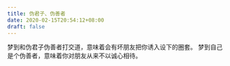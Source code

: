 ```yaml
---
title: 伪君子、伪善者
date: 2020-02-15T20:54:12+08:00
draft: false
---
```


梦到和伪君子伪善者打交道，意味着会有坏朋友把你诱入设下的圈套。
梦到自己是个伪善者，意味着你对朋友从来不以诚心相待。
